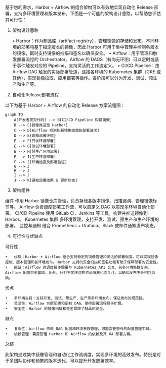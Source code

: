 基于您的需求，Harbor + Airflow 的组合架构可以有效地实现自动化 Release 部署，支持多环境管理和版本发布。下面是一个可能的架构设计思路，以帮助您评估其可行性：

1. 架构设计思路

	•	Harbor：作为制品库（artifact registry），管理镜像的存储和发布。不同环境的部署将基于指定版本的镜像，因此 Harbor 可用于集中管理并控制各版本的镜像，同时支持镜像的扫描和签名以确保安全。
	•	Airflow：用于管理和触发部署流程的 Orchestrator。Airflow 的 DAGS（有向无环图）可以定时或基于事件触发对应的 Pipeline，支持灵活的工作流定义。
	•	CI/CD Pipeline：由 Airflow DAG 触发的实际部署管道，连接各环境的 Kubernetes 集群（GKE 或其他），实现镜像拉取、应用部署等操作。各阶段可以分为开发、测试、预生产和生产等。

2. 自动化Release部署流程

以下为基于 Harbor + Airflow 的自动化 Release 方案流程图：
```mermaid
graph TD
    A[开发者提交代码] --> B[CI/CD Pipeline 构建镜像]
    B --> C[镜像推送至 Harbor]
    C --> D[Airflow 检测到新镜像或收到部署请求]
    D --> E{选择部署环境}
    E --> F[开发环境部署]
    E --> G[测试环境部署]
    E --> H[预生产环境部署]
    E --> I[生产环境部署]
    F --> J[环境检查及部署验证]
    G --> J
    H --> J
    I --> J
    J --> K[通知部署结果 & 更新状态]
```
3. 架构组件

组件	作用
Harbor	镜像仓库管理，负责存储各版本镜像、扫描漏洞、管理镜像标签等。
Airflow	负责调度部署工作流，可以自定义 DAG 以实现多环境自动化部署。
CI/CD Pipeline	使用 GitLab CI、Jenkins 等工具，构建并推送镜像到 Harbor。
Kubernetes 集群	多环境管理，支持开发、测试、预生产和生产环境的部署。
监控与通知	结合 Prometheus + Grafana、Slack 或邮件通知发布状态。

4. 可行性与优缺点

可行性

	•	优势：Harbor + Airflow 组合支持稳定的镜像管理和灵活的部署调度。可以实现镜像控制、版本管理和按环境发布。Harbor 支持的安全扫描和签名功能有助于保障部署的安全性。
	•	挑战：Airflow 的调度操作需要与 Kubernetes API 交互，若多环境集群复杂，Airflow 配置将更繁琐。此外，针对不同环境的资源隔离也需关注，以确保发布不会相互影响。

优点

	•	多环境支持：支持开发、测试、预生产、生产等多环境发布，保证发布的规范性。
	•	灵活性：Airflow 方便配置和定制 DAG，使得部署流程易于扩展。
	•	安全性：Harbor 的镜像扫描和签名保障了制品的安全。

缺点

	•	复杂性：Airflow 依赖 DAG 配置和环境参数管理，可能需要额外的配置管理工具。
	•	依赖管理：需要管理 Harbor 和 Airflow 的依赖及其 HA 部署方案。

总结

此架构通过集中镜像管理和自动化工作流调度，实现多环境的高效发布。特别是对于多团队协作和频繁的版本迭代，可以提升开发部署效率。
